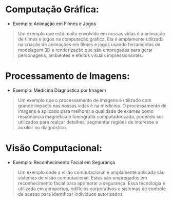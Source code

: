 # Computação Gráfica:
- Exemplo: Animação em Filmes e Jogos
> Um exemplo que está muito envolvido em nossas vidas é a animação de filmes e jogos na computação gráfica. Ela é amplamente utilizada na criação de animações em filmes e jogos usando ferramentas de modelagem 3D e renderização que são empregadas para gerar personagens, ambientes e efeitos visuais impressionantes.

# Processamento de Imagens:
- Exemplo: Medicina Diagnóstica por Imagem
> Um exemplo que o processamento de imagens é utilizado com grande impacto nas nossas vidas é na medicina. O processamento de imagens é aplicado para melhorar a qualidade de exames como ressonância magnética e tomografia computadorizada, podendo ser utilizados para realçar detalhes, segmentar regiões de interesse e auxiliar no diagnóstico.

# Visão Computacional:
- Exemplo: Reconhecimento Facial em Segurança
> Um exemplo onde a visão computacional é amplamente aplicada são sistemas de visão computacional. Estes são empregados em reconhecimento facial para aprimorar a segurança. Essa tecnologia é utilizada em aeroportos, edifícios corporativos e sistemas de controle de acesso para identificar indivíduos autorizados.

